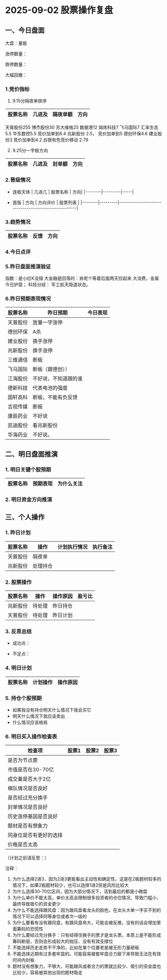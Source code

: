 # 2025-09-02 股票操作复盘

## 一、今日盘面

大盘：量能

涨停数量：

跌停数量：

大幅回撤：

### 1.竞价指标

1. 9.15分隔夜单排序

|股票名称| 几进及| 隔夜单额| 方向|
|-------|-------|--------|-----|
天普股份255 
博杰股份30
苏大维格25
数据港12
熔炼科技7
飞马国际7
汇率生态5.5 
华东数控5.5 竞价加单到6.4
兆新股份 2.5， 竞价加单到5
德创环保4.6
建业股份3 竞价加单到4.2 
白银有色竞价移动 2.79



2. 9.25分一字板方向

|股票名称| 几进及| 封单额| 方向|
|-------|-------|--------|-----|


### 2.晋级情况

- 连板天体
| 几进几 | 股票名称 | 方向|
|--------|---------|-----|


- 首版
| 方向    | 方向评价 |                            股票列表                  |
|--------|---------|-----------------------------------------------------|

### 3.趋势情况

|股票名称| 反馈 | 方向|
|-------|------|-----|

### 4.今日点评

### 5.昨日盘面推演验证

指数：是小红K没错
大金融是回落的：肯呢个等着后面两天捡起来
大消费，金属今日护盘；
科技分歧：
军工航天隐退状态。
### 6.昨日预期表现情况

| 股票名称 | 昨日预期 | 今日表现|
|--------|---------|----------|
| 天普股份 | 放量一字涨停 |  |
| 德创环保 | A杀 |  |
| 建业股份 | 换手涨停 |  |
| 兆新股份 | 换手涨停 |  |
| 三维通信 | 断板 |  |
| 飞马国际 | 断板（跟德创）） |  |
| 江海股份 | 不好说，不知道跟的谁 |  |
| 德新科技 | 代表电池的强度 |  |
| 国轩高科 | 断板，不能有负反馈 |  |
| 吉视传媒 | 断板 |  |
| 康辰药业 | 不好说 |  |
| 凯迪股份 | 看兆新股份 |  |
| 华海药业 | 不好说。 |  |

## 二、明日盘面推演

### 1. 明日关键个股预期

| 股票名称 | 预期表现 | 为什么关注|
|--------|---------|-----|

### 2. 明日资金方向推演


## 三、个人操作

### 1. 昨日计划

|股票名称 | 操作    | 计划执行情况 | 执行备注|
|--------|---------|-----------|---------|
| 天普股份 | 隔夜单 |  |  |
| 兆新股份 | 处理持仓 |  |  |

### 2. 股票操作

| 股票名称 | 操作 | 操作原因 | 盈亏比 |
|---------|------|----------|--------|
| 兆新股份 | 待处理 | 昨日持仓 |  |
| 天普股份 | 待处理 | 昨日计划 |  |

### 3. 反思总结

- 成功点：

- 不足点：

### 4. 明日计划

| 股票名称 | 计划操作 | 操作原因 |
|---------|------|----------|

### 5. 持仓个股预期
- 如果我没有持仓明天什么情况下我会买它
- 明天什么情况下我应该卖出
- 什么情况应该格局

### 6. 明日买入操作检查表

| 检查项 | 股票1 | 股票2 | 股票3 |
|--------|-------|-------|-------|
| 是否为节点票 |       |       |       |
| 市值是否在30-70亿 |       |       |       |
| 成交量是否大于2亿 |       |       |       |
| 梯队情况是否良好 |       |       |       |
| 是否经过充分换手 |       |       |       |
| 封单情况是否良好 |       |       |       |
| 历史涨停基因是否良好 |       |       |       |
| 题材是否有想象力 |       |       |       |
| 同身位是否有更好的选择 |       |       |       |
| 价格是否太高 |       |       |       |


（计划之前请反思：）


注释：
1. 为什么选择2进3、因为2进3更能看出主动性和确定性，这是在2板题材较多的情况下，如果2板题材较少，也可以选择1进2但是风险比较大
2. 为什么选择30-70亿区间，因为大部分情况下，活到最后的都是小微盘
3. 为什么单价不能太高，单价太高会限制很多投资者的仓位情况、导致门槛小、最终导致吸引的资金更少
4. 为什么不能选择跟风盘：因为跟风盘看龙头的脸色，在龙头大单一字买不到的情况下可以选择同等身位或者次一级的
5. 为什么要看有没有跟风盘，有跟风盘命大，可能会被反推，没有的话会增加里面筹码的恐慌性
6. 为什么要经过充分换手：只有经得住换手的票才是龙头票，本质上是不能形成筹码断层，否则会形成较大的抛压、没有有效支撑位
7. 不能选择历史走势不干净的，比如在某个位置老是被无形力量砸板
8. 不能选择近期有过多套牢盘的。可能容易被套牢盘合力砸下来导致无法在有效时间内封板
9. 题材没有想象力，不够大，可能跟风或者合力的票就比较少、吸引的资金盘也比较少，容易被其他出现的题材吸走
